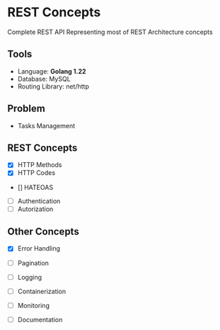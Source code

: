 # REST Concepts

Complete REST API Representing most of REST Architecture concepts

## Tools
- Language: **Golang 1.22**
- Database: MySQL
- Routing Library: net/http

## Problem
- Tasks Management

## REST Concepts
- [x] HTTP Methods
- [x] HTTP Codes
- [] HATEOAS
- [ ] Authentication
- [ ] Autorization

## Other Concepts
- [x] Error Handling
- [ ] Pagination
- [ ] Logging
- [ ] Containerization
- [ ] Monitoring
- [ ] Documentation

